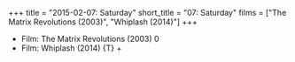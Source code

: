 +++
title = "2015-02-07: Saturday"
short_title = "07: Saturday"
films = ["The Matrix Revolutions (2003)", "Whiplash (2014)"]
+++


* Film: The Matrix Revolutions (2003) 0
* Film: Whiplash (2014) {T} +
